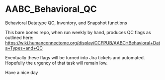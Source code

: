 # AABC_Behavioral_QC
Behavioral Datatype QC, Inventory, and Snapshot functions

This bare bones repo, when run weekly by hand, produces QC flags as outlined here: https://wiki.humanconnectome.org/display/CCFPUB/AABC+Behavioral+Data+Types+and+QC

Eventually these flags will be turned into Jira tickets and automated.  Hopefully the urgency of that task will remain low.

Have a nice day
